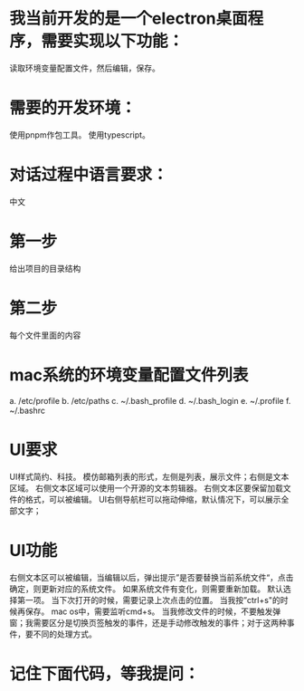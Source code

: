 # 我当前开发的是一个electron桌面程序，需要实现以下功能：
读取环境变量配置文件，然后编辑，保存。
# 需要的开发环境：
使用pnpm作包工具。
使用typescript。
# 对话过程中语言要求：
中文

# 第一步
给出项目的目录结构
# 第二步
每个文件里面的内容

# mac系统的环境变量配置文件列表
a. /etc/profile
b. /etc/paths
c. ~/.bash_profile
d. ~/.bash_login
e. ~/.profile
f. ~/.bashrc

# UI要求
UI样式简约、科技。
模仿邮箱列表的形式，左侧是列表，展示文件；右侧是文本区域。
右侧文本区域可以使用一个开源的文本剪辑器。
右侧文本区要保留加载文件的格式，可以被编辑。
UI右侧导航栏可以拖动伸缩，默认情况下，可以展示全部文字；
# UI功能
右侧文本区可以被编辑，当编辑以后，弹出提示”是否要替换当前系统文件“，点击确定，则更新对应的系统文件。
如果系统文件有变化，则需要重新加载。
默认选择第一项。
当下次打开的时候，需要记录上次点击的位置。
当我按”ctrl+s"的时候再保存。
mac os中，需要监听cmd+s。
当我修改文件的时候，不要触发弹窗；我需要区分是切换页签触发的事件，还是手动修改触发的事件；对于这两种事件，要不同的处理方式。


# 记住下面代码，等我提问：